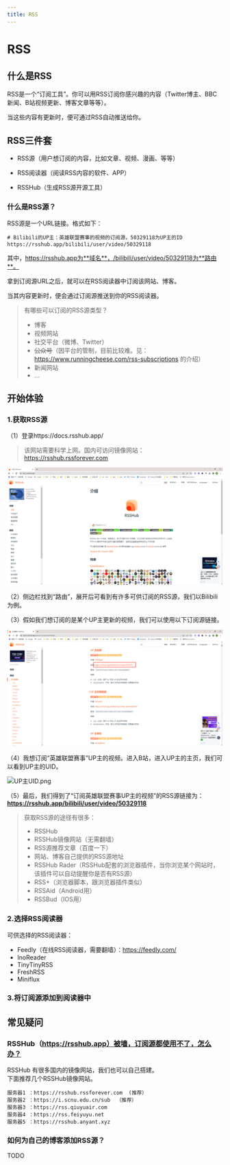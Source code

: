 ```yaml
---
title: RSS
---
```


# RSS

## 什么是RSS

RSS是一个“订阅工具”。你可以用RSS订阅你感兴趣的内容（Twitter博主、BBC新闻、B站视频更新、博客文章等等）。  

当这些内容有更新时，便可通过RSS自动推送给你。  


## RSS三件套

* RSS源（用户想订阅的内容，比如文章、视频、漫画、等等）

* RSS阅读器（阅读RSS内容的软件、APP）

* RSSHub（生成RSS源开源工具）


### 什么是RSS源？

RSS源是一个URL链接。格式如下：
```url
# Bilibili的UP主：英雄联盟赛事的视频的订阅源，50329118为UP主的ID  
https://rsshub.app/bilibili/user/video/50329118  
```
其中，https://rsshub.app为**域名**，/bilibili/user/video/50329118为**路由**。  

拿到订阅源URL之后，就可以在RSS阅读器中订阅该网站、博客。  

当其内容更新时，便会通过订阅源推送到你的RSS阅读器。

> 有哪些可以订阅的RSS源类型？
> * 博客
> * 视频网站
> * 社交平台（微博、Twitter）
> * ~~公众号~~（因平台的管制，目前比较难。见：https://www.runningcheese.com/rss-subscriptions 的介绍）
> * 新闻网站
> * ...
 
## 开始体验

### 1.获取RSS源

（1）登录https://docs.rsshub.app/  
> 该网站需要科学上网。国内可访问镜像网站：https://rsshub.rssforever.com

![RSSHub.png](/images/RSSHub.png)  

（2）侧边栏找到“路由”，展开后可看到有许多可供订阅的RSS源，我们以Bilibili为例。

（3）假如我们想订阅的是某个UP主更新的视频，我们可以使用以下订阅源链接。  

![RSSHub-bilibili.png](/images/RSSHub-bilibili.png)

（4）我想订阅“英雄联盟赛事”UP主的视频。进入B站，进入UP主的主页，我们可以看到UP主的UID。  

![UP主UID.png](/images/UP主UID.png)  

（5）最后，我们得到了“订阅英雄联盟赛事UP主的视频”的RSS源链接为：**https://rsshub.app/bilibili/user/video/50329118**






 
> 获取RSS源的途径有很多：
> * RSSHub  
> * RSSHub镜像网站（无需翻墙）  
> * RSS源推荐文章（百度一下）
> * 网站、博客自己提供的RSS源地址
> * RSSHub Rader（RSSHub配套的浏览器插件，当你浏览某个网站时，该插件可以自动提醒你是否有RSS源）
> * RSS+（浏览器脚本，跟浏览器插件类似）
> * RSSAid（Android用）
> * RSSBud（IOS用）


### 2.选择RSS阅读器

可供选择的RSS阅读器：  
* Feedly（在线RSS阅读器，需要翻墙）：https://feedly.com/
* InoReader
* TinyTinyRSS
* FreshRSS
* Miniflux



### 3.将订阅源添加到阅读器中  






## 常见疑问

### RSSHub（https://rsshub.app）被墙，订阅源都使用不了，怎么办？  

RSSHub 有很多国内的镜像网站，我们也可以自己搭建。  
下面推荐几个RSSHub镜像网站。  
```
服务器1 ：https://rsshub.rssforever.com  (推荐）
服务器2 ：https://i.scnu.edu.cn/sub  （推荐）
服务器3 ：https://rss.qiuyuair.com
服务器4 ：https://rss.feiyuyu.net
服务器5 ：https://rsshub.anyant.xyz
```


### 如何为自己的博客添加RSS源？  

TODO  


### 



